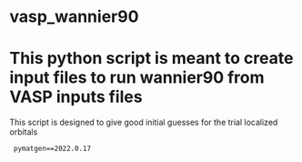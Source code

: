 # vasp_wannier90

<h1 align="left">This python script is meant to create input files to run wannier90 from VASP inputs files</h1>
<p align="left">This script is designed to give good initial guesses for the trial localized orbitals</p>
<code> pymatgen==2022.0.17</code>
